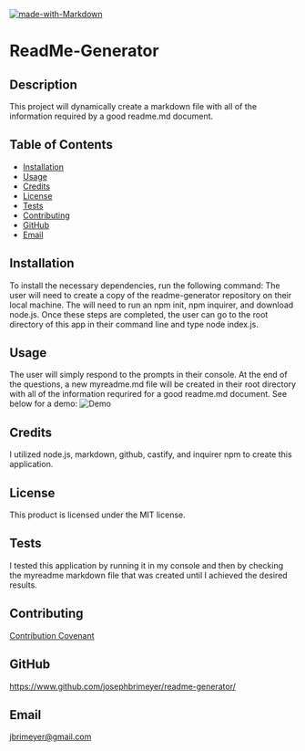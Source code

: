 [![made-with-Markdown](https://img.shields.io/badge/Made%20with-Markdown-1f425f.svg)](http://commonmark.org)
# ReadMe-Generator
## Description 
This project will dynamically create a markdown file with all of the information required by a good readme.md document.
## Table of Contents 
* [Installation](#installation)
* [Usage](#usage)
* [Credits](#credits)
* [License](#license)
* [Tests](#tests)
* [Contributing](#contributing)
* [GitHub](#github)
* [Email](#email) 
## Installation
To install the necessary dependencies, run the following command:
The user will need to create a copy of the readme-generator repository on their local machine.  The will need to run an npm init, npm inquirer, and download node.js.  Once these steps are completed, the user can go to the root directory of this app in their command line and type node index.js.
## Usage 
The user will simply respond to the prompts in their console.  At the end of the questions, a new myreadme.md file will be created in their root directory with all of the information requrired for a good readme.md document.  See below for a demo:
![Demo](./utils/readme-generator.gif)
## Credits
I utilized node.js, markdown, github, castify, and inquirer npm to create this application.
## License 
This product is licensed under the MIT license.
## Tests
I tested this application by running it in my console and then by checking the myreadme markdown file that was created until I achieved the desired results.
## Contributing
[Contribution Covenant](https://www.contributor-covenant.org/) 
## GitHub 
https://www.github.com/josephbrimeyer/readme-generator/
## Email 
jbrimeyer@gmail.com 
